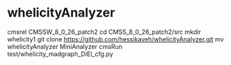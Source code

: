 # whelicityAnalyzer

cmsrel CMSSW_8_0_26_patch2
cd CMSS_8_0_26_patch2/src
mkdir whelicity1
git clone https://github.com/hessikaveh/whelicityAnalyzer.git
mv whelicityAnalyzer MiniAnalyzer
cmsRun test/whelicity_madgraph_DiEl_cfg.py
